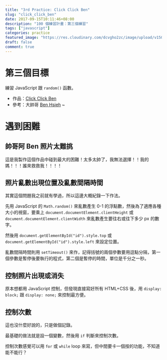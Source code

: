 ```yaml
---
title: "3rd Practice: Click Click Ben"
slug: "click_click_ben"
date: 2017-09-15T10:11:46+08:00
description: "100 個練習計畫：第三個練習"
tags: ["javascript"]
categories: practice
featured_image: "https://res.cloudinary.com/dcvgho2zc/image/upload/v1505442040/Tech%20Blog/3rd-practice-cover_zigtzi.jpg"
draft: false
comment: true
---
```


# 第三個目標

練習 JavaScript 跟 `random()` 函數。  

- 作品：[Click Click Ben](https://goo.gl/sgAjR3)
- 參考：大帥哥 [Ben Hsieh](https://www.facebook.com/ben.shieh.3) ~

# 遇到困難

## 帥哥阿 Ben 照片太難挑

這是我製作這個作品中碰到最大的困難！太多太帥了，我無法選擇！！我的媽！！！誰來救救我！！！！

## 照片亂數出現位置及亂數間隔時間

其實這個問題我之前就有學過，所以這邊大概紀錄一下作法。

先用 JavaScript 的 `Math.random()` 來亂數產生 0-1 的浮點數，然後為了適應各種大小的視窗，要乘上 `document.documentElement.clientHeight` 或 `document.documentElement.clientWidth` 來亂數產生要往右或往下多少 px 的數字。

然後用 `document.getElementById("id").style.top` 或 `document.getElementById("id").style.left` 來設定位置。

亂數間隔時間則用 `setTimeout()` 來作，記得括號的兩個參數要用逗點分隔，第一個參數是暫停後要執行的程式，第二個是暫停的時間，單位是千分之一秒。

## 控制照片出現或消失

原本想都用 JavaScript 控制，但發現直接寫好所有 HTML+CSS 後，用 `display: block;` 跟 `display: none;` 來控制最方便。

## 控制次數

這也沒什麼好說的，只是做個記錄。

最基礎的做法就是設一個變數，然後用 `if` 判斷來控制次數。

控制次數感覺可以用 `for` 或 `while` loop 來寫，但中間要卡一個按的功能，不知道能不能行？